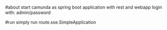 #about
start camunda as spring boot application with rest and webapp
login with: admin/password

#run
simply run route.sse.SimpleApplication